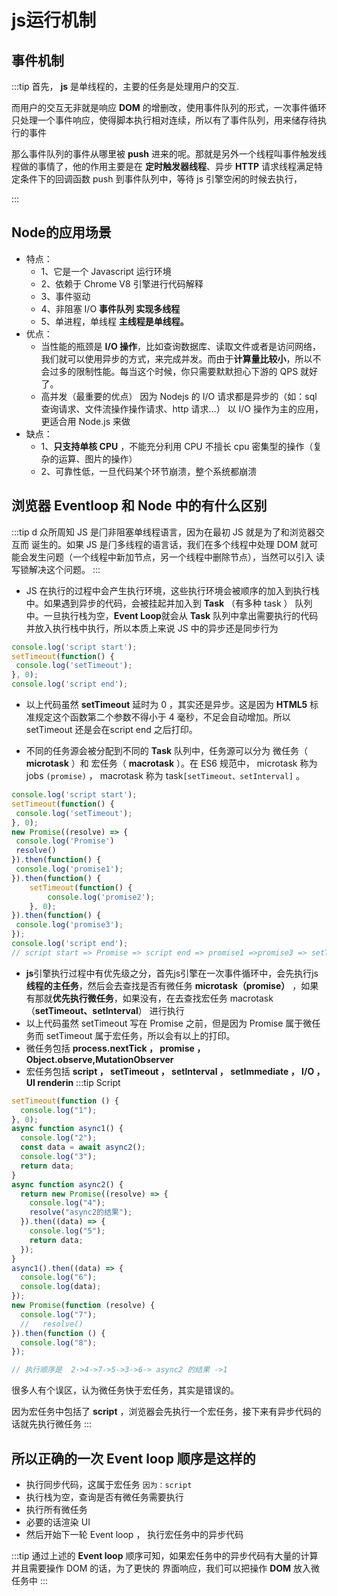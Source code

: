 <!--
 * @Author: 曹捷
 * @Date: 2022-06-08 16:58:47
 * @LastEditors: 曹捷
 * @LastEditTime: 2022-06-15 12:07:28
 * @Description: fileContent
-->
# js运行机制
## 事件机制

:::tip 
⾸先， **js** 是单线程的，主要的任务是处理⽤户的交互.

⽽⽤户的交互⽆⾮就是响应 **DOM** 的增删改，使⽤事件队列的形式，⼀次事件循环只处理⼀个事件响应，使得脚本执⾏相对连续，所以有了事件队列，⽤来储存待执⾏的事件


那么事件队列的事件从哪⾥被 **push** 进来的呢。那就是另外⼀个线程叫事件触发线程做的事情了，他的作⽤主要是在 **定时触发器线程**、异步 **HTTP** 请求线程满⾜特定条件下的回调函数 push 到事件队列中，等待 js 引擎空闲的时候去执⾏，


:::
##  Node的应⽤场景

- 特点：
    - 1、它是⼀个 Javascript 运⾏环境
    - 2、依赖于 Chrome V8 引擎进⾏代码解释
    - 3、事件驱动
    - 4、⾮阻塞 I/O **事件队列 实现多线程**
    - 5、单进程，单线程 **主线程是单线程。**    
- 优点：
    - 当性能的瓶颈是 **I/O 操作**，比如查询数据库、读取文件或者是访问网络，我们就可以使用异步的方式，来完成并发。而由于**计算量比较小**，所以不会过多的限制性能。每当这个时候，你只需要默默担心下游的 QPS 就好了。
    - ⾼并发（最重要的优点） 因为 Nodejs 的 I/O 请求都是异步的（如：sql 查询请求、文件流操作操作请求、http 请求...） 以 I/O 操作为主的应用，更适合用 Node.js 来做
- 缺点：
    - 1、**只⽀持单核 CPU** ，不能充分利⽤ CPU 不擅长 cpu 密集型的操作（复杂的运算、图片的操作）
    - 2、可靠性低，⼀旦代码某个环节崩溃，整个系统都崩溃

## 浏览器 Eventloop 和 Node 中的有什么区别

:::tip d
众所周知 JS 是⻔⾮阻塞单线程语⾔，因为在最初 JS 就是为了和浏览器交互⽽
诞⽣的。如果 JS 是⻔多线程的语⾔话，我们在多个线程中处理 DOM 就可能会发⽣问题（⼀个线程中新加节点，另⼀个线程中删除节点），当然可以引⼊
读写锁解决这个问题。
:::

- JS 在执⾏的过程中会产⽣执⾏环境，这些执⾏环境会被顺序的加⼊到执⾏栈中。如果遇到异步的代码，会被挂起并加⼊到 **Task** （有多种 task ） 队列中。⼀旦执⾏栈为空，**Event Loop**就会从 **Task** 队列中拿出需要执⾏的代码并放⼊执⾏栈中执⾏，所以本质上来说 JS 中的异步还是同步⾏为
```js
console.log('script start');
setTimeout(function() {
 console.log('setTimeout');
}, 0);
console.log('script end');
```

- 以上代码虽然 **setTimeout** 延时为 0 ，其实还是异步。这是因为 **HTML5** 标准规定这个函数第⼆个参数不得⼩于 4 毫秒，不⾜会⾃动增加。所以 setTimeout 还是会在script end 之后打印。

- 不同的任务源会被分配到不同的 **Task** 队列中，任务源可以分为 微任务（ **microtask** ）和 宏任务（ **macrotask** ）。在 ES6 规范中， microtask 称为 jobs `(promise)` ， macrotask 称为
task`[setTimeout、setInterval]` 。
```js
console.log('script start');
setTimeout(function() {
 console.log('setTimeout');
}, 0);
new Promise((resolve) => {
 console.log('Promise')
 resolve()
}).then(function() {
 console.log('promise1');
}).then(function() {
    setTimeout(function() {
        console.log('promise2');
    }, 0);
}).then(function() {
 console.log('promise3');
});
console.log('script end');
// script start => Promise => script end => promise1 =>promise3 => setTime => promise2

```
- **js**引擎执⾏过程中有优先级之分，⾸先js引擎在⼀次事件循环中，会先执⾏js**线程的主任务**，然后会去查找是否有微任务 **microtask（promise）** ，如果有那就**优先执⾏微任务**，如果没有，在去查找宏任务 macrotask（**setTimeout、setInterval**） 进⾏执⾏
- 以上代码虽然 setTimeout 写在 Promise 之前，但是因为 Promise 属于微任务⽽ setTimeout 属于宏任务，所以会有以上的打印。
- 微任务包括 **process.nextTick ， promise ， Object.observe,MutationObserver**
- 宏任务包括 **script ， setTimeout ， setInterval ， setImmediate ， I/O ，UI renderin**
:::tip Script


```js 
setTimeout(function () {
  console.log("1");
}, 0);
async function async1() {
  console.log("2");
  const data = await async2();
  console.log("3");
  return data;
}
async function async2() {
  return new Promise((resolve) => {
    console.log("4");
    resolve("async2的结果");
  }).then((data) => {
    console.log("5");
    return data;
  });
}
async1().then((data) => {
  console.log("6");
  console.log(data);
});
new Promise(function (resolve) {
  console.log("7");
  //   resolve()
}).then(function () {
  console.log("8");
});

// 执行顺序是  2->4->7->5->3->6-> async2 的结果 ->1
```
很多⼈有个误区，认为微任务快于宏任务，其实是错误的。

因为宏任务中包括了 **script** ，浏览器会先执⾏⼀个宏任务，接下来有异步代码的话就先执⾏微任务
:::

## 所以正确的⼀次 Event loop 顺序是这样的
- 执⾏同步代码，这属于宏任务 `因为：script`
- 执⾏栈为空，查询是否有微任务需要执⾏
- 执⾏所有微任务
- 必要的话渲染 UI
- 然后开始下⼀轮 Event loop ， 执⾏宏任务中的异步代码

:::tip
通过上述的 **Event loop** 顺序可知，如果宏任务中的异步代码有⼤量的计算并且需要操作 DOM 的话，为了更快的 界⾯响应，我们可以把操作 **DOM** 放⼊微任务中
:::

